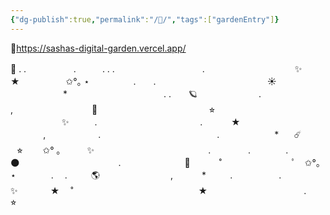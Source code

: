 ```yaml
---
{"dg-publish":true,"permalink":"/🌱/","tags":["gardenEntry"]}
---
```



🔗https://sashas-digital-garden.vercel.app/


💫                 .         .
⠀⠀⠀⠀⠀⠀⠀.　　　. . .　　　　　　　　　　. 　　　　　　　　　　✨　　　　　★ 　　　　　✩°｡ ⋆　　　　　.　　.
⠀⠀⠀⠀⠀⠀⠀⠀⠀⠀⠀⠀⠀⠀⠀⠀⠀☀️
　　　　　　*　　　　　　　　　　　.
.　　🪐　　　　　　　. 　　⠀　   　　　   ,　　　　　　　　　🌟
　　　　　⠀　　　　⠀　　⭐︎
⠀⠀⠀⠀⠀⠀⠀⠀✨⠀⠀⠀⠀.　　　　　 　　⠀　　　⠀.　
　　★　　　⠀　⠀  　　,　　　　　　.
　　　　　　　　　　　　　.
　　　　　　*⠀　☄️　⠀  　　　　　⠀⭐︎
　　✩° ｡　　　✨　　　　　　　　　　　　　.
　　　　.　　　　.　　　⠀🌑
　　　　　　　　　　　.
　　　　　　　🚀
　　　˚　　　　　　　　ﾟ　✩°｡ ⋆　　　　.
　.⠀　　🌎⠀‍⠀‍⠀‍⠀‍⠀‍⠀‍⠀‍⠀‍⠀‍⠀‍⠀,
　　　*　　⠀.
　　　　　.　　　　　　　✨　　　⠀★
　˚　　　　　　　　　　　　　　
★⠀ 　　　　　　　　　　.　　　　　　　　
　　　　　⭐︎

